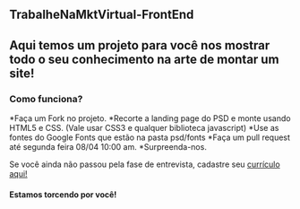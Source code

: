 TrabalheNaMktVirtual-FrontEnd
-

## Aqui temos um projeto para você nos mostrar todo o seu conhecimento na arte de montar um site!

### Como funciona?

*Faça um Fork no projeto.
*Recorte a landing page do PSD e monte usando HTML5 e CSS. (Vale usar CSS3 e qualquer biblioteca javascript)
*Use as fontes do Google Fonts que estão na pasta psd/fonts
*Faça um pull request até segunda feira 08/04 10:00 am.
*Surpreenda-nos.

Se você ainda não passou pela fase de entrevista, cadastre seu [currículo aqui!](http://www.mktvirtual.com.br/carreira/)

#### Estamos torcendo por você!